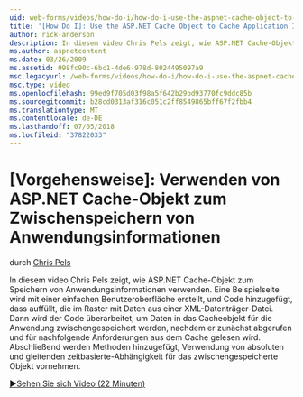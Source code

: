 ```yaml
---
uid: web-forms/videos/how-do-i/how-do-i-use-the-aspnet-cache-object-to-cache-application-information
title: '[How Do I]: Use the ASP.NET Cache Object to Cache Application Information | Microsoft Docs'
author: rick-anderson
description: In diesem video Chris Pels zeigt, wie ASP.NET Cache-Objekt zum Speichern von Anwendungsinformationen verwenden. Eine Beispielseite wird mit einer einfachen Benutzeroberfläche erstellt ein...
ms.author: aspnetcontent
ms.date: 03/26/2009
ms.assetid: 098fc90c-6bc1-4de6-978d-8024495097a9
msc.legacyurl: /web-forms/videos/how-do-i/how-do-i-use-the-aspnet-cache-object-to-cache-application-information
msc.type: video
ms.openlocfilehash: 99ed9f705d03f98a5f642b29bd93770fc9ddc85b
ms.sourcegitcommit: b28cd0313af316c051c2ff8549865bff67f2fbb4
ms.translationtype: MT
ms.contentlocale: de-DE
ms.lasthandoff: 07/05/2018
ms.locfileid: "37822033"
---
```

<a name="how-do-i-use-the-aspnet-cache-object-to-cache-application-information"></a>[Vorgehensweise]: Verwenden von ASP.NET Cache-Objekt zum Zwischenspeichern von Anwendungsinformationen
====================
durch [Chris Pels](https://twitter.com/chrispels)

In diesem video Chris Pels zeigt, wie ASP.NET Cache-Objekt zum Speichern von Anwendungsinformationen verwenden. Eine Beispielseite wird mit einer einfachen Benutzeroberfläche erstellt, und Code hinzugefügt, dass auffüllt, die im Raster mit Daten aus einer XML-Datenträger-Datei. Dann wird der Code überarbeitet, um Daten in das Cacheobjekt für die Anwendung zwischengespeichert werden, nachdem er zunächst abgerufen und für nachfolgende Anforderungen aus dem Cache gelesen wird. Abschließend werden Methoden hinzugefügt, Verwendung von absoluten und gleitenden zeitbasierte-Abhängigkeit für das zwischengespeicherte Objekt vornehmen.

[&#9654;Sehen Sie sich Video (22 Minuten)](https://channel9.msdn.com/Blogs/ASP-NET-Site-Videos/how-do-i-use-the-aspnet-cache-object-to-cache-application-information)
